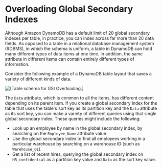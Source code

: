 # Overloading Global Secondary Indexes<a name="bp-gsi-overloading"></a>

Although Amazon DynamoDB has a default limit of 20 global secondary indexes per table, in practice, you can index across far more than 20 data fields\. As opposed to a table in a relational database management system \(RDBMS\), in which the schema is uniform, a table in DynamoDB can hold many different types of data items at one time\. In addition, the same attribute in different items can contain entirely different types of information\.

Consider the following example of a DynamoDB table layout that saves a variety of different kinds of data\.

![\[Table schema for GSI Overloading.\]](http://docs.aws.amazon.com/amazondynamodb/latest/developerguide/images/OverloadGSIexample.png)

The `Data` attribute, which is common to all the items, has different content depending on its parent item\. If you create a global secondary index for the table that uses the table's sort key as its partition key and the `Data` attribute as its sort key, you can make a variety of different queries using that single global secondary index\. These queries might include the following:
+ Look up an employee by name in the global secondary index, by searching on the `Employee_Name` attribute value\.
+ Use the global secondary index to find all employees working in a particular warehouse by searching on a warehouse ID \(such as `Warehouse_01`\)\.
+ Get a list of recent hires, querying the global secondary index on `HR_confidential` as a partition key value and `Data` as the sort key value\.